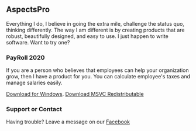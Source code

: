 ## AspectsPro

Everything I do, I believe in going the extra mile, challenge the status quo, thinking differently. The way I am different is by creating products that are robust, beautifully designed, and easy to use. I just happen to write software. Want to try one?

### PayRoll 2020

If you are a person who believes that employees can help your organization grow, then I have a product for you. You can calculate employee's taxes and manage salaries easily.

[Download for Windows](https://github.com/aspectspro/PayRoll-Public/releases/download/1.0.0-alpha-windows/AspectsProPayRoll-1.0.0-alpha-windows-installer.exe).
[Download MSVC Redistributable](https://www.microsoft.com/en-us/download/details.aspx?id=30679&irgwc=1&OCID=AID2000142_aff_7806_1246483&tduid=%28ir__mepbya61vwkfqz9pkk0sohzl2m2xslpb93t1k2wk00%29%287806%29%281246483%29%28%287bf6533e0ab3f2a1975d6776ce0880fa%29%2881561%29%28686431%29%28at106619_a107739_m12_p46057_cTT%29%28%29%29%287bf6533e0ab3f2a1975d6776ce0880fa%29&irclickid=_mepbya61vwkfqz9pkk0sohzl2m2xslpb93t1k2wk00) 

### Support or Contact

Having trouble? Leave a message on our [Facebook](https://www.facebook.com/aspectspro)
